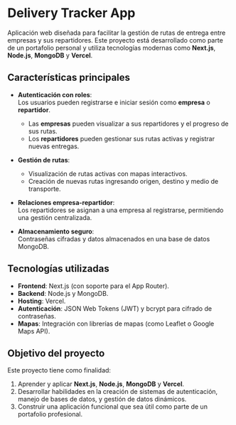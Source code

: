 # **Delivery Tracker App**  

Aplicación web diseñada para facilitar la gestión de rutas de entrega entre empresas y sus repartidores. Este proyecto está desarrollado como parte de un portafolio personal y utiliza tecnologías modernas como **Next.js**, **Node.js**, **MongoDB** y **Vercel**.

## **Características principales**  
- **Autenticación con roles**:  
  Los usuarios pueden registrarse e iniciar sesión como **empresa** o **repartidor**.  
  - Las **empresas** pueden visualizar a sus repartidores y el progreso de sus rutas.  
  - Los **repartidores** pueden gestionar sus rutas activas y registrar nuevas entregas.  

- **Gestión de rutas**:  
  - Visualización de rutas activas con mapas interactivos.  
  - Creación de nuevas rutas ingresando origen, destino y medio de transporte.  

- **Relaciones empresa-repartidor**:  
  Los repartidores se asignan a una empresa al registrarse, permitiendo una gestión centralizada.  

- **Almacenamiento seguro**:  
  Contraseñas cifradas y datos almacenados en una base de datos MongoDB.  

## **Tecnologías utilizadas**  
- **Frontend**: Next.js (con soporte para el App Router).  
- **Backend**: Node.js y MongoDB.  
- **Hosting**: Vercel.  
- **Autenticación**: JSON Web Tokens (JWT) y bcrypt para cifrado de contraseñas.  
- **Mapas**: Integración con librerías de mapas (como Leaflet o Google Maps API).  

## **Objetivo del proyecto**  
Este proyecto tiene como finalidad:
1. Aprender y aplicar **Next.js**, **Node.js**, **MongoDB** y **Vercel**.
2. Desarrollar habilidades en la creación de sistemas de autenticación, manejo de bases de datos, y gestión de datos dinámicos.
3. Construir una aplicación funcional que sea útil como parte de un portafolio profesional.
